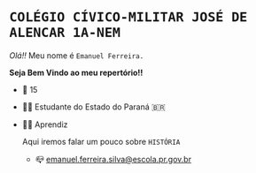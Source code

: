 # `COLÉGIO CÍVICO-MILITAR JOSÉ DE ALENCAR 1A-NEM`
*Olá!!*
Meu nome é `Emanuel Ferreira.`

**Seja Bem Vindo ao meu repertório!!**

- 📆 15 
- 👨‍🎓 Estudante do Estado do Paraná 🇧🇷
- 🧑‍💼 Aprendiz

  Aqui iremos falar um pouco sobre `HISTÓRIA`
  - 📪 emanuel.ferreira.silva@escola.pr.gov.br
